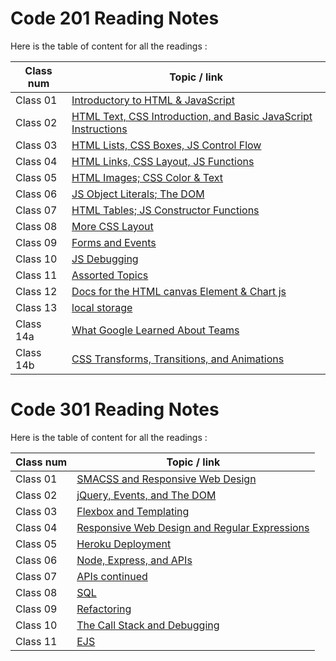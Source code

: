 # Code 201 Reading Notes

Here is the table of content for all the readings :


| Class num | Topic / link |
|-----------|--------------|
| Class 01  | [ Introductory to HTML & JavaScript](class01.md) |
| Class 02  | [ HTML Text, CSS Introduction, and Basic JavaScript Instructions](class02.md) |
| Class 03  | [ HTML Lists, CSS Boxes, JS Control Flow ](class03.md) |
| Class 04  | [ HTML Links, CSS Layout, JS Functions ](class04.md) |
| Class 05  | [ HTML Images; CSS Color & Text ](class05.md) |
| Class 06  | [ JS Object Literals; The DOM ](class06.md) |
| Class 07  | [ HTML Tables; JS Constructor Functions ](class07.md) |
| Class 08  | [ More CSS Layout ](class08.md) |
| Class 09  | [ Forms and Events ](class09.md) |
| Class 10  | [ JS Debugging ](class10.md) |
| Class 11  | [ Assorted Topics ](class11.md) |
| Class 12  | [ Docs for the HTML canvas Element & Chart js ](class12.md) |
| Class 13  | [ local storage ](class13.md) |
| Class 14a | [ What Google Learned About Teams ](class14a.md) |
| Class 14b | [ CSS Transforms, Transitions, and Animations ](class14b.md) |

# Code 301 Reading Notes

Here is the table of content for all the readings :


| Class num | Topic / link |
|-----------|--------------|
| Class 01  | [ SMACSS and Responsive Web Design](class-01.md) |
| Class 02  | [ jQuery, Events, and The DOM](class-02.md) |
| Class 03  | [ Flexbox and Templating](class-03.md) |
| Class 04  | [ Responsive Web Design and Regular Expressions](class-04.md) |
| Class 05  | [ Heroku Deployment](class-05.md) |
| Class 06  | [ Node, Express, and APIs](class-06.md) |
| Class 07  | [ APIs continued](class-07.md) |
| Class 08  | [ SQL ](class-08.md) |
| Class 09  | [ Refactoring ](class-09.md) |
| Class 10  | [ The Call Stack and Debugging ](class-10.md) |
| Class 11  | [ EJS ](class-11.md) |
